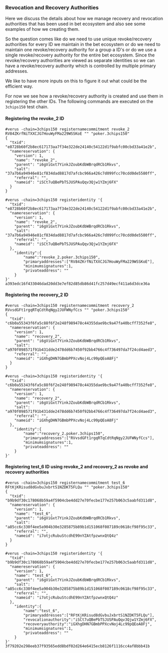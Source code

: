 ### Revocation and Recovery Authorities

Here we discuss the details about how we manage recovery and revocation authorities that has been used in bet ecosystem and also see some examples of how we creating them. 

So the question comes like do we need to use unique revoke/recovery authorities for every ID we maintain in the bet ecosystem or do we need to maintain one revoke/recovery authority for a group a ID's or do we use a single revoke/recovery authority for the entire bet ecosystem. Since the revoke/recovery authorities are viewed as separate identities so we can have a revoke/recovery authority which is controlled by multiple primary addresses.

We like to have more inputs on this to figure it out what could be the efficient way. 

For now we see how a revoke/recovery authority is created and use them in registering the other IDs. The following commands are executed on the `3chips150` test chain.

#### Registering the revoke_2 ID
```
#verus -chain=3chips150 registernamecommitment revoke_2 RV84ZKrfNiTXXCJG7HouWyFMa229WSSKoE "" "poker.3chips150"
{
  "txid": "e8728b60f2b8ec617173aa7f34e322de24140c54122d1f9abfc00cbd33a41e2b",
  "namereservation": {
    "version": 1,
    "name": "revoke_2",
    "parent": "i6gViGxt7YinkJZoubKdbWBrqdRCb1Rkvs",
    "salt": "37a7b6a94946e81cf834dad8817d7afcbc966a426c7d099fcc70cdd0de5580ff",
    "referral": "",
    "nameid": "iSCt7uQBePbTSJUSPAuQqv3Qjw1YZmj6FX"
  }
}

#verus -chain=3chips150 registeridentity '{
  "txid": "e8728b60f2b8ec617173aa7f34e322de24140c54122d1f9abfc00cbd33a41e2b",
  "namereservation": {
    "version": 1,
    "name": "revoke_2",
    "parent": "i6gViGxt7YinkJZoubKdbWBrqdRCb1Rkvs",
    "salt": "37a7b6a94946e81cf834dad8817d7afcbc966a426c7d099fcc70cdd0de5580ff",
    "referral": "",
    "nameid": "iSCt7uQBePbTSJUSPAuQqv3Qjw1YZmj6FX"
  }, 
    "identity":{
        "name":"revoke_2.poker.3chips150", 
        "primaryaddresses":["RV84ZKrfNiTXXCJG7HouWyFMa229WSSKoE"], 
	    "minimumsignatures":1, 
        "privateaddress": ""
    }
}'
a393edc16f433046dad20dd3e7ef82d85db86d41fc257d49ecf411a6d3dce36a
```

#### Registering the recovery_2 ID

```
#verus -chain=3chips150 registernamecommitment recovery_2 RVvsdGFt1rgqRTqCdtRqNgy2JUFWNyfCcs "" "poker.3chips150"
{
  "txid": "c6b0a55343f6fa5c88f6f2e248f989478c44355dae9bc9a47fa40bcff7352fe8",
  "namereservation": {
    "version": 1,
    "name": "recovery_2",
    "parent": "i6gViGxt7YinkJZoubKdbWBrqdRCb1Rkvs",
    "salt": "a970f098571f91b431dde2478dd6b7450f92bb4766c4f736497da7f24cd4aed3",
    "referral": "",
    "nameid": "iGXhgDHN7GBmbPPXcvNoj4Lc99pQEoA8Fj"
  }
}

#verus -chain=3chips150 registeridentity '{
  "txid": "c6b0a55343f6fa5c88f6f2e248f989478c44355dae9bc9a47fa40bcff7352fe8",
  "namereservation": {
    "version": 1,
    "name": "recovery_2",
    "parent": "i6gViGxt7YinkJZoubKdbWBrqdRCb1Rkvs",
    "salt": "a970f098571f91b431dde2478dd6b7450f92bb4766c4f736497da7f24cd4aed3",
    "referral": "",
    "nameid": "iGXhgDHN7GBmbPPXcvNoj4Lc99pQEoA8Fj"
  }, 
    "identity":{
        "name":"recovery_2.poker.3chips150", 
        "primaryaddresses":["RVvsdGFt1rgqRTqCdtRqNgy2JUFWNyfCcs"], 
	    "minimumsignatures":1, 
        "privateaddress": ""
    }
}'
```

#### Registering test_6 ID using revoke_2 and recovery_2 as revoke and recovery authorities

```
#verus -chain=3chips150 registernamecommitment test_6 RFtKjKRisud8dGvbuJxbrtS1NZDKT5FLQu "" "poker.3chips150"
{
  "txid": "b9b9df30c178068b59a4f5904cbe4dd27e70fecbe177e257b063c5aabfd311d8",
  "namereservation": {
    "version": 1,
    "name": "test_6",
    "parent": "i6gViGxt7YinkJZoubKdbWBrqdRCb1Rkvs",
    "salt": "a85cc6c330f4ee5a904b30e3285875b89b1d151068f087189c0618cf98f95c33",
    "referral": "",
    "nameid": "i7otjcRubuStcdhE99nYZAtfpzwnxQtQ4z"
  }
}

#verus -chain=3chips150 registeridentity '{
  "txid": "b9b9df30c178068b59a4f5904cbe4dd27e70fecbe177e257b063c5aabfd311d8",
  "namereservation": {
    "version": 1,
    "name": "test_6",
    "parent": "i6gViGxt7YinkJZoubKdbWBrqdRCb1Rkvs",
    "salt": "a85cc6c330f4ee5a904b30e3285875b89b1d151068f087189c0618cf98f95c33",
    "referral": "",
    "nameid": "i7otjcRubuStcdhE99nYZAtfpzwnxQtQ4z"
  }, 
    "identity":{
        "name":"test_6", 
        "primaryaddresses":["RFtKjKRisud8dGvbuJxbrtS1NZDKT5FLQu"], 
		"revocationauthority":"iSCt7uQBePbTSJUSPAuQqv3Qjw1YZmj6FX", 
		"recoveryauthority":"iGXhgDHN7GBmbPPXcvNoj4Lc99pQEoA8Fj",
	    "minimumsignatures":1, 
        "privateaddress": ""
    }
}'
3f79202e298eeb37f93565edd8bdf02d264e6415ecb8126f1116cc4af8bbb41b
```
